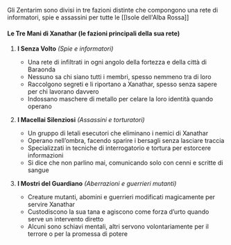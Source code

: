 Gli Zentarim sono divisi in tre fazioni distinte che compongono una rete di informatori, spie e assassini per tutte le [[Isole dell'Alba Rossa]]

#### **Le Tre Mani di Xanathar** (le fazioni principali della sua rete)

1. **I Senza Volto** _(Spie e informatori)_
    
    - Una rete di infiltrati in ogni angolo della fortezza e della città di Baraonda
    - Nessuno sa chi siano tutti i membri, spesso nemmeno tra di loro
    - Raccolgono segreti e li riportano a Xanathar, spesso senza sapere per chi lavorano davvero
    - Indossano maschere di metallo per celare la loro identità quando operano
2. **I Macellai Silenziosi** _(Assassini e torturatori)_
    
    - Un gruppo di letali esecutori che eliminano i nemici di Xanathar
    - Operano nell’ombra, facendo sparire i bersagli senza lasciare traccia
    - Specializzati in tecniche di interrogatorio e tortura per estorcere informazioni
    - Si dice che non parlino mai, comunicando solo con cenni e scritte di sangue
3. **I Mostri del Guardiano** _(Aberrazioni e guerrieri mutanti)_
    
    - Creature mutanti, abomini e guerrieri modificati magicamente per servire Xanathar
    - Custodiscono la sua tana e agiscono come forza d’urto quando serve un intervento diretto
    - Alcuni sono schiavi mentali, altri servono volontariamente per il terrore o per la promessa di potere
